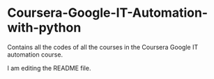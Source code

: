 # Coursera-Google-IT-Automation-with-python
Contains all the codes of all the courses in the Coursera Google IT automation course.

I am editing the README file.
